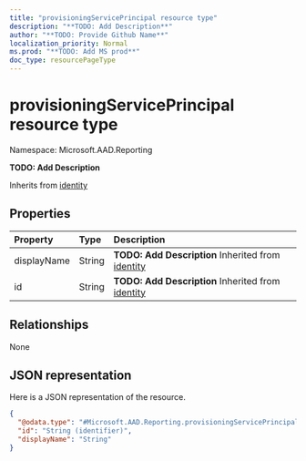 ```yaml
---
title: "provisioningServicePrincipal resource type"
description: "**TODO: Add Description**"
author: "**TODO: Provide Github Name**"
localization_priority: Normal
ms.prod: "**TODO: Add MS prod**"
doc_type: resourcePageType
---
```


# provisioningServicePrincipal resource type


Namespace: Microsoft.AAD.Reporting

**TODO: Add Description**


Inherits from [identity](../resources/identity.md)

## Properties
|Property|Type|Description|
|:---|:---|:---|
|displayName|String|**TODO: Add Description** Inherited from [identity](../resources/microsoft.aad.reporting-identity.md)|
|id|String|**TODO: Add Description** Inherited from [identity](../resources/microsoft.aad.reporting-identity.md)|

## Relationships
None

## JSON representation
Here is a JSON representation of the resource.
<!-- {
  "blockType": "resource",
  "@odata.type": "Microsoft.AAD.Reporting.provisioningServicePrincipal"
}
-->
``` json
{
  "@odata.type": "#Microsoft.AAD.Reporting.provisioningServicePrincipal",
  "id": "String (identifier)",
  "displayName": "String"
}
```

